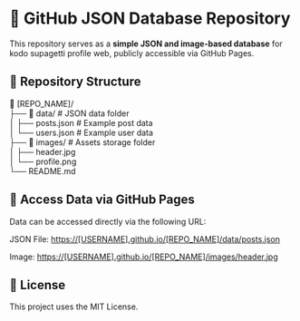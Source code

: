 # 📁 GitHub JSON Database Repository

This repository serves as a **simple JSON and image-based database** for kodo supagetti profile web, publicly accessible via GitHub Pages.

## 🚀 Repository Structure

📂 [REPO_NAME]/  
├── 📂 data/ # JSON data folder  
│ ├── posts.json # Example post data  
│ └── users.json # Example user data  
├── 📂 images/ # Assets storage folder  
│ ├── header.jpg  
│ └── profile.png  
└── README.md

## 🔗 Access Data via GitHub Pages

Data can be accessed directly via the following URL:

JSON File:
[https://[USERNAME].github.io/[REPO_NAME]/data/posts.json](https://[USERNAME].github.io/[NAMA_REPO]/data/posts.json)

Image:
[https://[USERNAME].github.io/[REPO_NAME]/images/header.jpg](https://[USERNAME].github.io/[NAMA_REPO]/images/header.jpg)

## 📜 License

This project uses the MIT License.
